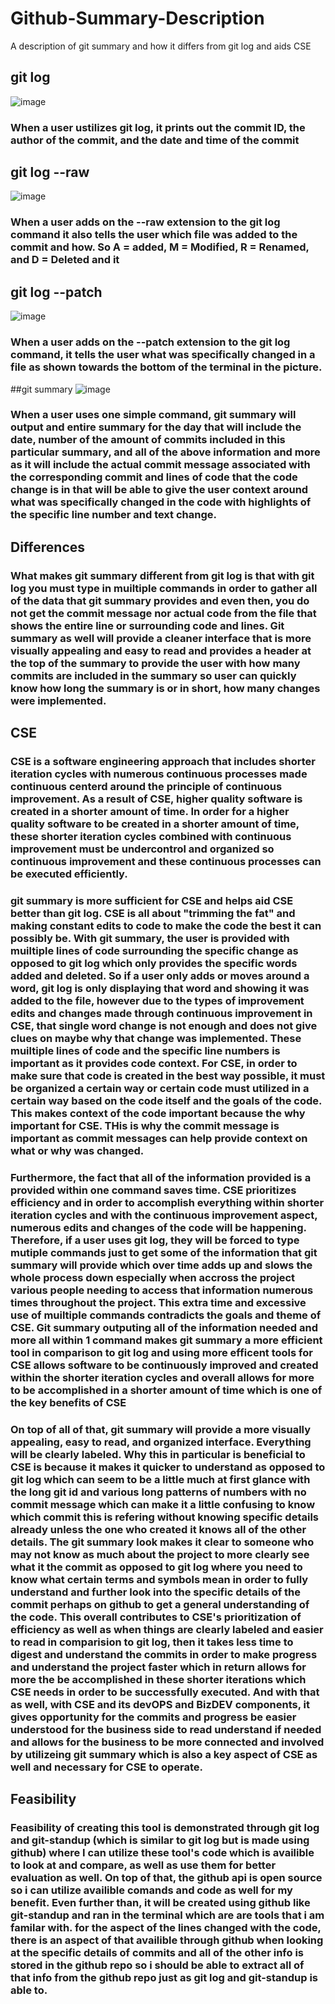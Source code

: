# Github-Summary-Description
A description of git summary and how it differs from git log and aids CSE




## git log
![image](https://user-images.githubusercontent.com/46755902/141370148-2b275b3a-ae84-4e48-b56c-76f2c685929a.png)
### When a user ustilizes git log, it prints out the commit ID, the author of the commit, and the date and time of the commit




## git log --raw
![image](https://user-images.githubusercontent.com/46755902/141370209-41c4e5b1-52d4-4647-9cab-59fc93504655.png)
### When a user adds on the --raw extension to the git log command it also tells the user which file was added to the commit and how. So A = added, M = Modified, R = Renamed, and D = Deleted and it




## git log --patch
![image](https://user-images.githubusercontent.com/46755902/141370248-7f2a3fd8-e506-4eb0-82e7-1fbee4d7aad5.png)
### When a user adds on the --patch extension to the git log command, it tells the user what was specifically changed in a file as shown towards the bottom of the terminal in the picture.




##git summary
![image](https://user-images.githubusercontent.com/46755902/141372675-d67c2bb3-80be-4d1a-864d-c8405b4e8481.png)
### When a user uses one simple command, git summary will output and entire summary for the day that will include the date, number of the amount of commits included in this particular summary, and all of the above information and more as it will include the actual commit message associated with the corresponding commit and lines of code that the code change is in that will be able to give the user context around what was specifically changed in the code with highlights of the specific line number and text change. 



## Differences

### What makes git summary different from git log is that with git log you must type in muiltiple commands in order to gather all of the data that git summary provides and even then, you do not get the commit message nor actual code from the file that shows the entire line or surrounding code and lines. Git summary as well will provide a cleaner interface that is more visually appealing and easy to read and provides a header at the top of the summary to provide the user with how many commits are included in the summary so user can quickly know how long the summary is or in short, how many changes were implemented.

## CSE 

### CSE is a software engineering approach that includes shorter iteration cycles with numerous continuous processes made continuous centerd around the principle of continuous improvement. As a result of CSE, higher quality software is created in a shorter amount of time. In order for a higher quality software to be created in a shorter amount of time, these shorter iteration cycles combined with continuous improvement must be undercontrol and organized so continuous improvement and these continuous processes can be executed efficiently. 

### git summary is more sufficient for CSE and helps aid CSE better than git log. CSE is all about "trimming the fat" and making constant edits to code to make the code the best it can possibly be. With git summary, the user is provided with muiltiple lines of code surrounding the specific change as opposed to git log which only provides the specific words added and deleted. So if a user only adds or moves around a word, git log is only displaying that word and showing it was added to the file, however due to the types of improvement edits and changes made through continuous improvement in CSE, that single word change is not enough and does not give clues on maybe why that change was implemented. These muiltiple lines of code and the specific line numbers is important as it provides code context. For CSE, in order to make sure that code is created in the best way possible, it must be organized a certain way or certain code must utilized in a certain way based on the code itself and the goals of the code. This makes context of the code important because the why important for CSE. THis is why the commit message is important as commit messages can help provide context on what or why was changed.

### Furthermore, the fact that all of the information provided is a provided within one command saves time. CSE prioritizes efficiency and in order to accomplish everything within shorter iteration cycles and with the continuous improvement aspect, numerous edits and changes of the code will be happening. Therefore, if a user uses git log, they will be forced to type mutiple commands just to get some of the information that git summary will provide which over time adds up and slows the whole process down especially when accross the project various people needing to access that information numerous times throughout the project. This extra time and excessive use of muiltiple commands contradicts the goals and theme of CSE. Git summary outputing all of the information needed and more all within 1 command makes git summary a more efficient tool in comparison to git log and using more efficent tools for CSE allows software to be continuously improved and created within the shorter iteration cycles and overall allows for more to be accomplished in a shorter amount of time which is one of the key benefits of CSE 

### On top of all of that, git summary will provide a more visually appealing, easy to read, and organized interface. Everything will be clearly labeled. Why this in particular is beneficial to CSE is because it makes it quicker to understand as opposed to git log which can seem to be a little much at first glance with the long git id and various long patterns of numbers with no commit message which can make it a little confusing to know which commit this is refering without knowing specific details already unless the one who created it knows all of the other details. The git summary look makes it clear to someone who may not know as much about the project to more clearly see what it the commit as opposed to git log where you need to know what certain terms and symbols mean in order to fully understand and further look into the specific details of the commit perhaps on github to get a general understanding of the code. This overall contributes to CSE's prioritization of efficiency as well as when things are clearly labeled and easier to read in comparision to git log, then it takes less time to digest and understand the commits in order to make progress and understand the project faster which in return allows for more the be accomplished in these shorter iterations which CSE needs in order to be successfully executed. And with that as well, with CSE and its devOPS and BizDEV components, it gives opportunity for the commits and progress be easier understood for the business side to read understand if needed and allows for the business to be more connected and involved by utilizeing git summary which is also a key aspect of CSE as well and necessary for CSE to operate.

## Feasibility

### Feasibility of creating this tool is demonstrated through git log and git-standup (which is similar to git log but is made using github) where I can utilize these tool's code which is availible to look at and compare, as well as use them for better evaluation as well. On top of that, the github api is open source so i can utilize availible comands and code as well for my benefit. Even further than, it will be created using github like git-standup and ran in the terminal which are are tools that i am familar with. for the aspect of the lines changed with the code, there is an aspect of that availible through github when looking at the specific details of commits and all of the other info is stored in the github repo so i should be able to extract all of that info from the github repo just as git log and git-standup is able to.


